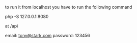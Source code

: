 to run it from localhost you have to run the following command 

php -S 127.0.0.1:8080

at /api

email: tony@stark.com
password: 123456

